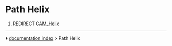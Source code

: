 # Path Helix
1.  REDIRECT [CAM_Helix](CAM_Helix.md)



---
⏵ [documentation index](../README.md) > Path Helix
